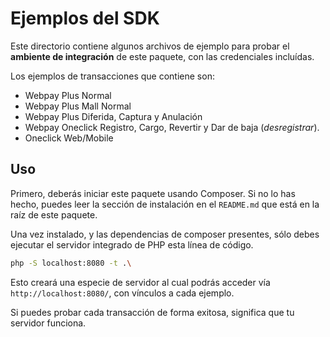 # Ejemplos del SDK

Este directorio contiene algunos archivos de ejemplo para probar el **ambiente de integración** de este paquete, con las credenciales incluídas.

Los ejemplos de transacciones que contiene son:

* Webpay Plus Normal
* Webpay Plus Mall Normal
* Webpay Plus Diferida, Captura y Anulación
* Webpay Oneclick Registro, Cargo, Revertir y Dar de baja (*desregistrar*).
* Oneclick Web/Mobile

## Uso

Primero, deberás iniciar este paquete usando Composer. Si no lo has hecho, puedes leer la sección de instalación en el `README.md` que está en la raíz de este paquete.

Una vez instalado, y las dependencias de composer presentes, sólo debes ejecutar el servidor integrado de PHP esta línea de código.

```bash
php -S localhost:8080 -t .\ 
```

Esto creará una especie de servidor al cual podrás acceder vía `http://localhost:8080/`, con vínculos a cada ejemplo.

Si puedes probar cada transacción de forma exitosa, significa que tu servidor funciona.